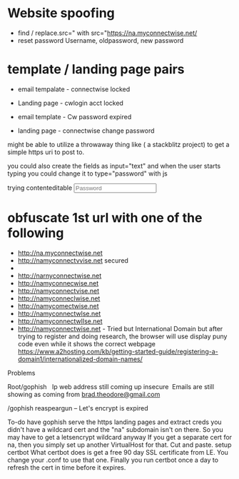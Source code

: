 # Website spoofing
- find / replace.src=" with src="https://na.myconnectwise.net/
- reset password
Username, oldpassword, new password

# template / landing page pairs
- email tempalate - connectwise locked
- Landing page - cwlogin acct locked

- email template - Cw password expired
- landing page - connectwise change password

might be able to utilize a throwaway thing like ( a stackblitz project) to get a simple https uri to post to.

you could also create the fields as input="text" and when the user starts typing you could change it to type="password" with js

trying contenteditable 
<input autocapitalize="none" autocomplete="off" autocorrect="off" class="loginTextBox" id="password" name="password" onkeypress="javascript: if(event.keyCode==13) {document.getElementById(&#39;loginForm&#39;).submit()}" placeholder="Password" spellcheck="false" type="password"/>

# obfuscate 1st url with one of the following
- http://na.myconnectwise.net
- http://namyconnectvvise.net secured
- 
- http://narnyconnectwise.net
- http://namyconnecwise.net 
- http://namyconnectvise.net
- http://namyconneclwise.net
- http://namycomectwise.net 
- http://namyconnectwlse.net 
- http://namyconnectwlIse.net
- http://namyconnectwỉse.net - Tried but International Domain but after trying to register and doing research, the browser will use display puny code even while it shows the correct webpage https://www.a2hosting.com/kb/getting-started-guide/registering-a-domain1/internationalized-domain-names/

Problems 

Root/gophish  
Ip web address still coming up insecure 
Emails are still showing as coming from [brad.theodore@gmail.com](mailto:brad.theodore@gmail.com) 

/gophish reaspeargun – Let's encrypt is expired

To-do
have gophish serve the https landing pages and extract creds
you didn't have a wildcard cert and the "na" subdomain isn't on there. So you may have to get a letsencrypt wildcard anyway
If you get a separate cert for na, then you simply set up another VirtualHost for that. Cut and paste.
setup certbot
What certbot does is get a free 90 day SSL certificate from LE. You change your .conf to use that one. Finally you run certbot once a day to refresh the cert in time before it expires.

